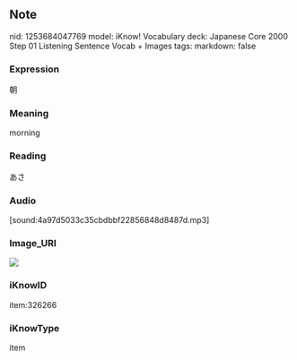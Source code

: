 ## Note
nid: 1253684047769
model: iKnow! Vocabulary
deck: Japanese Core 2000 Step 01 Listening Sentence Vocab + Images
tags: 
markdown: false

### Expression
朝

### Meaning
morning

### Reading
あさ

### Audio
[sound:4a97d5033c35cbdbbf22856848d8487d.mp3]

### Image_URI
<!DOCTYPE html>
<title></title>
<img src="e9283772f9cf1072e5dd61f6c239099d.jpg">



### iKnowID
item:326266

### iKnowType
item
